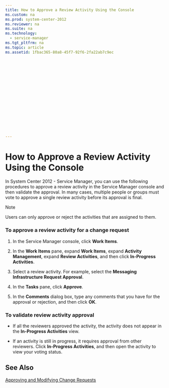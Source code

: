 ```yaml
---
title: How to Approve a Review Activity Using the Console
ms.custom: na
ms.prod: system-center-2012
ms.reviewer: na
ms.suite: na
ms.technology: 
  - service-manager
ms.tgt_pltfrm: na
ms.topic: article
ms.assetid: 1fbac365-80a8-45f7-92f6-2fa22ab7c9ec


















---
```

# How to Approve a Review Activity Using the Console
In System Center 2012 - Service Manager, you can use the following procedures to approve a review activity in the Service Manager console and then validate the approval. In many cases, multiple people or groups must vote to approve a single review activity before its approval is final.  
  
> [!NOTE]  
>  Users can only approve or reject the activities that are assigned to them.  
  
### To approve a review activity for a change request  
  
1.  In the Service Manager console, click **Work Items**.  
  
2.  In the **Work Items** pane, expand **Work Items**, expand **Activity Management**, expand **Review Activities**, and then click **In\-Progress Activities**.  
  
3.  Select a review activity. For example, select the **Messaging Infrastructure Request Approval**.  
  
4.  In the **Tasks** pane, click **Approve**.  
  
5.  In the **Comments** dialog box, type any comments that you have for the approval or rejection, and then click **OK**.  
  
### To validate review activity approval  
  
-   If all the reviewers approved the activity, the activity does not appear in the **In\-Progress Activities** view.  
  
-   If an activity is still in progress, it requires approval from other reviewers. Click **In\-Progress Activities**, and then open the activity to view your voting status.  
  
## See Also  
 [Approving and Modifying Change Requests](../../../sm/manage/operate/Approving-and-Modifying-Change-Requests.md)
